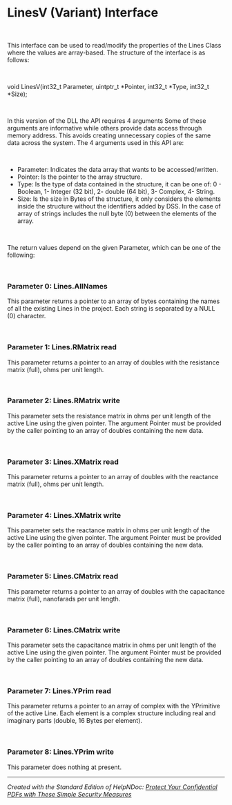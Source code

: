 # LinesV (Variant) Interface

&nbsp;

This interface can be used to read/modify the properties of the Lines Class where the values are array-based. The structure of the interface is as follows:

&nbsp;

void LinesV(int32\_t Parameter, uintptr\_t \*Pointer, int32\_t \*Type, int32\_t \*Size);

&nbsp;

In this version of the DLL the API requires 4 arguments Some of these arguments are informative while others provide data access through memory address. This avoids creating unnecessary copies of the same data across the system. The 4 arguments used in this API are:

&nbsp;

* Parameter: Indicates the data array that wants to be accessed/written.
* Pointer: Is the pointer to the array structure.
* Type: Is the type of data contained in the structure, it can be one of: 0 - Boolean, 1- Integer (32 bit), 2- double (64 bit), 3- Complex, 4- String.
* Size: Is the size in Bytes of the structure, it only considers the elements inside the structure without the identifiers added by DSS. In the case of array of strings includes the null byte (0) between the elements of the array.  

&nbsp;

The return values depend on the given Parameter, which can be one of the following:

&nbsp;

### Parameter 0: Lines.AllNames

This parameter returns a pointer to an array of bytes containing the names of all the existing Lines in the project. Each string is separated by a NULL (0) character.

&nbsp;

### Parameter 1: Lines.RMatrix read

This parameter returns a pointer to an array of doubles with the resistance matrix (full), ohms per unit length. 

&nbsp;

### Parameter 2: Lines.RMatrix write

This parameter sets the resistance matrix in ohms per unit length of the active Line using the given pointer. The argument Pointer must be provided by the caller pointing to an array of doubles containing the new data.

&nbsp;

### Parameter 3: Lines.XMatrix read

This parameter returns a pointer to an array of doubles with the reactance matrix (full), ohms per unit length.

&nbsp;

### Parameter 4: Lines.XMatrix write

This parameter sets the reactance matrix in ohms per unit length of the active Line using the given pointer. The argument Pointer must be provided by the caller pointing to an array of doubles containing the new data.

&nbsp;

### Parameter 5: Lines.CMatrix read

This parameter returns a pointer to an array of doubles with the capacitance matrix (full), nanofarads per unit length. 

&nbsp;

### Parameter 6: Lines.CMatrix write

This parameter sets the capacitance matrix in ohms per unit length of the active Line using the given pointer. The argument Pointer must be provided by the caller pointing to an array of doubles containing the new data. 

&nbsp;

### Parameter 7: Lines.YPrim read

This parameter returns a pointer to an array of complex with the YPrimitive of the active Line. Each element is a complex structure including real and imaginary parts (double, 16 Bytes per element).

&nbsp;

### Parameter 8: Lines.YPrim write

This parameter does nothing at present.

***
_Created with the Standard Edition of HelpNDoc: [Protect Your Confidential PDFs with These Simple Security Measures](<https://www.helpndoc.com/step-by-step-guides/how-to-generate-an-encrypted-password-protected-pdf-document/>)_

